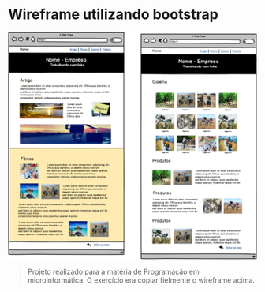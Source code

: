 # Wireframe utilizando bootstrap


<img src="wireframeHTMLCSS.png" alt="exemplo imagem">

> Projeto realizado para a matéria de Programação em microinformática. O exercício era copiar fielmente o wireframe acima.


